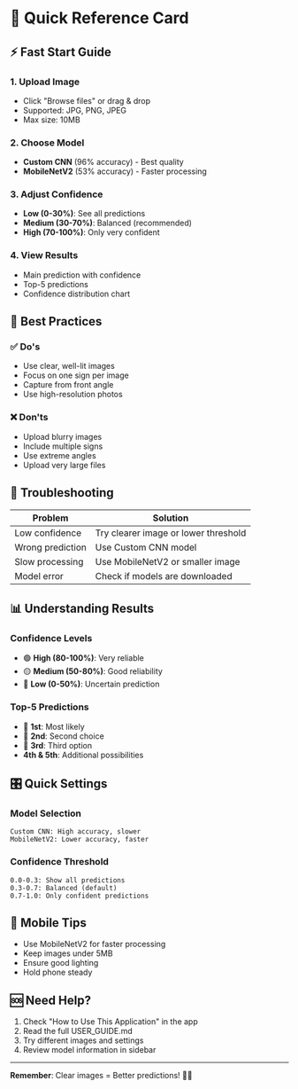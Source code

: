 # 🚦 Quick Reference Card

## ⚡ Fast Start Guide

### 1. Upload Image
- Click "Browse files" or drag & drop
- Supported: JPG, PNG, JPEG
- Max size: 10MB

### 2. Choose Model
- **Custom CNN** (96% accuracy) - Best quality
- **MobileNetV2** (53% accuracy) - Faster processing

### 3. Adjust Confidence
- **Low (0-30%)**: See all predictions
- **Medium (30-70%)**: Balanced (recommended)
- **High (70-100%)**: Only very confident

### 4. View Results
- Main prediction with confidence
- Top-5 predictions
- Confidence distribution chart

## 🎯 Best Practices

### ✅ Do's
- Use clear, well-lit images
- Focus on one sign per image
- Capture from front angle
- Use high-resolution photos

### ❌ Don'ts
- Upload blurry images
- Include multiple signs
- Use extreme angles
- Upload very large files

## 🔧 Troubleshooting

| Problem | Solution |
|---------|----------|
| Low confidence | Try clearer image or lower threshold |
| Wrong prediction | Use Custom CNN model |
| Slow processing | Use MobileNetV2 or smaller image |
| Model error | Check if models are downloaded |

## 📊 Understanding Results

### Confidence Levels
- 🟢 **High (80-100%)**: Very reliable
- 🟡 **Medium (50-80%)**: Good reliability  
- 🔴 **Low (0-50%)**: Uncertain prediction

### Top-5 Predictions
- 🥇 **1st**: Most likely
- 🥈 **2nd**: Second choice
- 🥉 **3rd**: Third option
- **4th & 5th**: Additional possibilities

## 🎛️ Quick Settings

### Model Selection
```
Custom CNN: High accuracy, slower
MobileNetV2: Lower accuracy, faster
```

### Confidence Threshold
```
0.0-0.3: Show all predictions
0.3-0.7: Balanced (default)
0.7-1.0: Only confident predictions
```

## 📱 Mobile Tips

- Use MobileNetV2 for faster processing
- Keep images under 5MB
- Ensure good lighting
- Hold phone steady

## 🆘 Need Help?

1. Check "How to Use This Application" in the app
2. Read the full USER_GUIDE.md
3. Try different images and settings
4. Review model information in sidebar

---

**Remember**: Clear images = Better predictions! 📸✨
